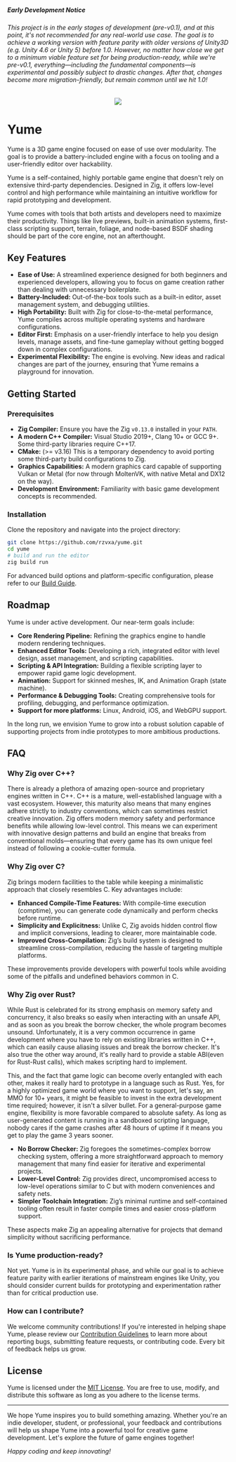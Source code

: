 ##### Early Development Notice  
###### This project is in the early stages of development (pre-v0.1), and at this point, it's not recommended for any real-world use case. The goal is to achieve a working version with feature parity with older versions of Unity3D (e.g. Unity 4.6 or Unity 5) before 1.0. However, no matter how close we get to a minimum viable feature set for being production-ready, while we're pre-v0.1, everything—including the fundamental components—is experimental and possibly subject to drastic changes. After that, changes become more migration-friendly, but remain common until we hit 1.0!

<p align="center">
    <img src="https://github.com/user-attachments/assets/5b4dd622-fa24-4ff1-9a30-83c60f9d6284" />
</p>

# Yume

Yume is a 3D game engine focused on ease of use over modularity. The goal is to provide a battery-included engine with a focus on tooling and a user-friendly editor over hackability.

Yume is a self-contained, highly portable game engine that doesn't rely on extensive third-party dependencies. Designed in Zig, it offers low-level control and high performance while maintaining an intuitive workflow for rapid prototyping and development.

Yume comes with tools that both artists and developers need to maximize their productivity. Things like live previews, built-in animation systems, first-class scripting support, terrain, foliage, and node-based BSDF shading should be part of the core engine, not an afterthought.

## Key Features

- **Ease of Use:** A streamlined experience designed for both beginners and experienced developers, allowing you to focus on game creation rather than dealing with unnecessary boilerplate.
- **Battery-Included:** Out-of-the-box tools such as a built-in editor, asset management system, and debugging utilities.
- **High Portability:** Built with Zig for close-to-the-metal performance, Yume compiles across multiple operating systems and hardware configurations.
- **Editor First:** Emphasis on a user-friendly interface to help you design levels, manage assets, and fine-tune gameplay without getting bogged down in complex configurations.
- **Experimental Flexibility:** The engine is evolving. New ideas and radical changes are part of the journey, ensuring that Yume remains a playground for innovation.

## Getting Started

### Prerequisites

- **Zig Compiler:** Ensure you have the Zig `v0.13.0` installed in your `PATH`.
- **A modern C++ Compiler:** Visual Studio 2019+, Clang 10+ or GCC 9+. Some third-party libraries require C++17.
- **CMake:** (>= v3.16) This is a temporary dependency to avoid porting some third-party build configurations to Zig.
- **Graphics Capabilities:** A modern graphics card capable of supporting Vulkan or Metal (for now through MoltenVK, with native Metal and DX12 on the way).
- **Development Environment:** Familiarity with basic game development concepts is recommended.

### Installation

Clone the repository and navigate into the project directory:

```bash
git clone https://github.com/rzvxa/yume.git
cd yume
# build and run the editor
zig build run
```

For advanced build options and platform-specific configuration, please refer to our [Build Guide](docs/BUILD.md).

## Roadmap

Yume is under active development. Our near-term goals include:

- **Core Rendering Pipeline:** Refining the graphics engine to handle modern rendering techniques.
- **Enhanced Editor Tools:** Developing a rich, integrated editor with level design, asset management, and scripting capabilities.
- **Scripting & API Integration:** Building a flexible scripting layer to empower rapid game logic development.
- **Animation:** Support for skinned meshes, IK, and Animation Graph (state machine).
- **Performance & Debugging Tools:** Creating comprehensive tools for profiling, debugging, and performance optimization.
- **Support for more platforms:** Linux, Android, iOS, and WebGPU support.

In the long run, we envision Yume to grow into a robust solution capable of supporting projects from indie prototypes to more ambitious productions.

## FAQ

### Why Zig over C++?

There is already a plethora of amazing open-source and proprietary engines written in C++. C++ is a mature, well-established language with a vast ecosystem. However, this maturity also means that many engines adhere strictly to industry conventions, which can sometimes restrict creative innovation. Zig offers modern memory safety and performance benefits while allowing low-level control. This means we can experiment with innovative design patterns and build an engine that breaks from conventional molds—ensuring that every game has its own unique feel instead of following a cookie-cutter formula.

### Why Zig over C?

Zig brings modern facilities to the table while keeping a minimalistic approach that closely resembles C. Key advantages include:
- **Enhanced Compile-Time Features:** With compile-time execution (comptime), you can generate code dynamically and perform checks before runtime.
- **Simplicity and Explicitness:** Unlike C, Zig avoids hidden control flow and implicit conversions, leading to clearer, more maintainable code.
- **Improved Cross-Compilation:** Zig’s build system is designed to streamline cross-compilation, reducing the hassle of targeting multiple platforms.

These improvements provide developers with powerful tools while avoiding some of the pitfalls and undefined behaviors common in C.

### Why Zig over Rust?

While Rust is celebrated for its strong emphasis on memory safety and concurrency, it also breaks so easily when interacting with an unsafe API, and as soon as you break the borrow checker, the whole program becomes unsound. Unfortunately, it is a very common occurrence in game development where you have to rely on existing libraries written in C++, which can easily cause aliasing issues and break the borrow checker. It's also true the other way around, it's really hard to provide a stable ABI(even for Rust-Rust calls), which makes scripting hard to implement.

This, and the fact that game logic can become overly entangled with each other, makes it really hard to prototype in a language such as Rust. Yes, for a highly optimized game world where you want to support, let's say, an MMO for 10+ years, it might be feasible to invest in the extra development time required; however, it isn't a silver bullet. For a general-purpose game engine, flexibility is more favorable compared to absolute safety. As long as user-generated content is running in a sandboxed scripting language, nobody cares if the game crashes after 48 hours of uptime if it means you get to play the game 3 years sooner.

- **No Borrow Checker:** Zig foregoes the sometimes-complex borrow checking system, offering a more straightforward approach to memory management that many find easier for iterative and experimental projects.
- **Lower-Level Control:** Zig provides direct, uncompromised access to low-level operations similar to C but with modern conveniences and safety nets.
- **Simpler Toolchain Integration:** Zig’s minimal runtime and self-contained tooling often result in faster compile times and easier cross-platform support.

These aspects make Zig an appealing alternative for projects that demand simplicity without sacrificing performance.

### Is Yume production-ready?

Not yet. Yume is in its experimental phase, and while our goal is to achieve feature parity with earlier iterations of mainstream engines like Unity, you should consider current builds for prototyping and experimentation rather than for critical production use.

### How can I contribute?

We welcome community contributions! If you're interested in helping shape Yume, please review our [Contribution Guidelines](CONTRIBUTING.md) to learn more about reporting bugs, submitting feature requests, or contributing code. Every bit of feedback helps us grow.

## License

Yume is licensed under the [MIT License](LICENSE). You are free to use, modify, and distribute this software as long as you adhere to the license terms.

---

We hope Yume inspires you to build something amazing. Whether you're an indie developer, student, or professional, your feedback and contributions will help us shape Yume into a powerful tool for creative game development. Let's explore the future of game engines together!

*Happy coding and keep innovating!*
